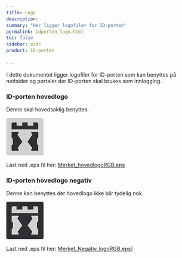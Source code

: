 ```yaml
---
title: Logo
description:
summary: "Her ligger logofiler for ID-porten"
permalink: idporten_logo.html
toc: false
sidebar: oidc
product: ID-porten

---
```

I dette dokumentet ligger logofiler for ID-porten som kan benyttes på nettsider og portaler der ID-porten skal brukes som innlogging.


### ID-porten hovedlogo

Denne skal hovedsaklig benyttes.

![ID-porten hovedlogo](assets\Merket_hovedlogoRGB.png)

Last ned .eps fil her: [Merket_hovedlogoRGB.eps](assets\Merket_hovedlogoRGB.eps)

### ID-porten hovedlogo negativ

Denne kan benyttes der hovedlogo ikke blir tydelig nok.

![ID-porten hovedlogo](assets\Merket_Negativ_logoRGB.png)

Last ned .eps fil her: [Merket_Negativ_logoRGB.eps](assets\Merket_Negativ_logoRGB.eps)]
